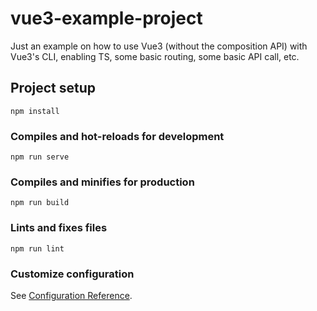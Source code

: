 # vue3-example-project
Just an example on how to use Vue3 (without the composition API) with Vue3's CLI, enabling TS, some basic routing, some basic API call, etc.

## Project setup
```
npm install
```

### Compiles and hot-reloads for development
```
npm run serve
```

### Compiles and minifies for production
```
npm run build
```

### Lints and fixes files
```
npm run lint
```

### Customize configuration
See [Configuration Reference](https://cli.vuejs.org/config/).
